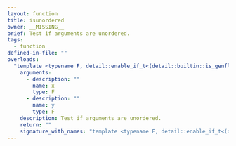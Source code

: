 ```yaml
---
layout: function
title: isunordered
owner: __MISSING__
brief: Test if arguments are unordered.
tags:
  - function
defined-in-file: ""
overloads:
  "template <typename F, detail::enable_if_t<(detail::builtin::is_genfloat<F>::value), int> >\ndetail::matching_integral_t<F> isunordered(F, F)":
    arguments:
      - description: ""
        name: x
        type: F
      - description: ""
        name: y
        type: F
    description: Test if arguments are unordered.
    return: ""
    signature_with_names: "template <typename F, detail::enable_if_t<(detail::builtin::is_genfloat<F>::value), int> >\ndetail::matching_integral_t<F> isunordered(F x, F y)"
---
```

